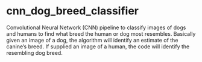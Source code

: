 # cnn_dog_breed_classifier
Convolutional Neural Network (CNN) pipeline to classify images of dogs and humans to find what breed the human or dog most resembles. Basically given an image of a dog, the algorithm will identify an estimate of the canine’s breed. If supplied an image of a human, the code will identify the resembling dog breed.
